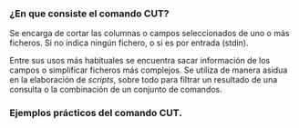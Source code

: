 ### ¿En que consiste el comando CUT?

Se encarga de cortar las columnas o campos seleccionados de uno o más ficheros. Si no indica ningún fichero, o si es por entrada (stdin).

Entre sus usos más habituales se encuentra sacar información de los campos o simplificar ficheros más complejos. Se utiliza de manera asidua en la elaboración de *scripts*, sobre todo para filtrar un resultado de una consulta o la combinación de un conjunto de comandos.


### Ejemplos prácticos del comando CUT.

